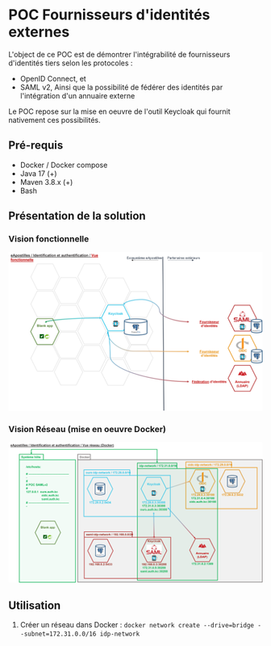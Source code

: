 # POC Fournisseurs d'identités externes

L'object de ce POC est de démontrer l'intégrabilité de fournisseurs d'identités tiers selon les protocoles : 
- OpenID Connect, et
- SAML v2,
Ainsi que la possibilité de fédérer des identités par l'intégration d'un annuaire externe

Le POC repose sur la mise en oeuvre de l'outil Keycloak qui fournit nativement ces possibilités.

## Pré-requis

- Docker / Docker compose
- Java 17 (+)
- Maven 3.8.x (+)
- Bash

## Présentation de la solution

### Vision fonctionnelle

 ![Vision Fonctionnelle](/docs/ressources/vision-fonctionnelle.png)


### Vision Réseau (mise en oeuvre Docker)

![Vision Réseau sous Docker](/docs/ressources/vision-reseau-docker.png)


## Utilisation

1. Créer un réseau dans Docker : `docker network create --drive=bridge --subnet=172.31.0.0/16 idp-network`
